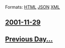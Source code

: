 
Formats: [HTML](2001/11/29/index.html)  [JSON](2001/11/29/index.json)  [XML](2001/11/29/index.xml)  

## [2001-11-29](/news/2001/11/29/index.md)

## [Previous Day...](/news/2001/11/28/index.md)


